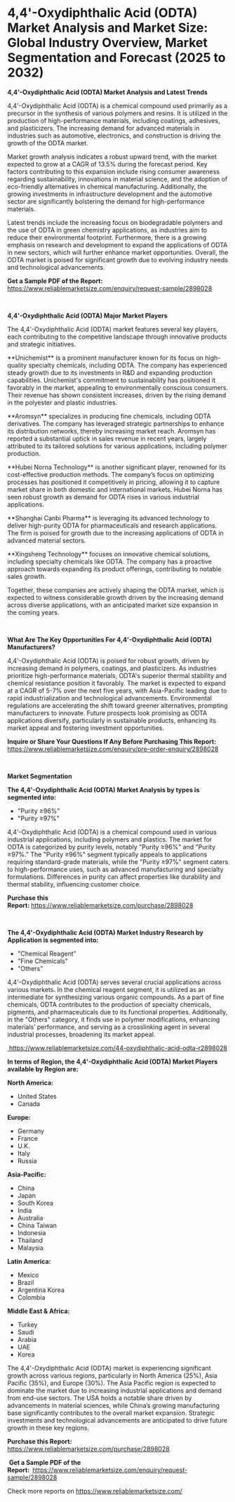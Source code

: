 <p><h1>4,4'-Oxydiphthalic Acid (ODTA) Market Analysis and Market Size: Global Industry Overview, Market Segmentation and Forecast (2025 to 2032)</h1></p><p><strong>4,4'-Oxydiphthalic Acid (ODTA) Market Analysis and Latest Trends</strong></p>
<p><p>4,4'-Oxydiphthalic Acid (ODTA) is a chemical compound used primarily as a precursor in the synthesis of various polymers and resins. It is utilized in the production of high-performance materials, including coatings, adhesives, and plasticizers. The increasing demand for advanced materials in industries such as automotive, electronics, and construction is driving the growth of the ODTA market.</p><p>Market growth analysis indicates a robust upward trend, with the market expected to grow at a CAGR of 13.5% during the forecast period. Key factors contributing to this expansion include rising consumer awareness regarding sustainability, innovations in material science, and the adoption of eco-friendly alternatives in chemical manufacturing. Additionally, the growing investments in infrastructure development and the automotive sector are significantly bolstering the demand for high-performance materials.</p><p>Latest trends include the increasing focus on biodegradable polymers and the use of ODTA in green chemistry applications, as industries aim to reduce their environmental footprint. Furthermore, there is a growing emphasis on research and development to expand the applications of ODTA in new sectors, which will further enhance market opportunities. Overall, the ODTA market is poised for significant growth due to evolving industry needs and technological advancements.</p></p>
<p><strong>Get a Sample PDF of the Report:&nbsp;</strong> <a href="https://www.reliablemarketsize.com/enquiry/request-sample/2898028?utm_campaign=3194&utm_medium=2&utm_source=Github&utm_content=ia&utm_term=15032025&utm_id=44-oxydiphthalic-acid-odta">https://www.reliablemarketsize.com/enquiry/request-sample/2898028</a></p>
<p>&nbsp;</p>
<p><strong>4,4'-Oxydiphthalic Acid (ODTA) Major Market Players</strong></p>
<p><p>The 4,4'-Oxydiphthalic Acid (ODTA) market features several key players, each contributing to the competitive landscape through innovative products and strategic initiatives. </p><p>**Unichemist** is a prominent manufacturer known for its focus on high-quality specialty chemicals, including ODTA. The company has experienced steady growth due to its investments in R&D and expanding production capabilities. Unichemist's commitment to sustainability has positioned it favorably in the market, appealing to environmentally conscious consumers. Their revenue has shown consistent increases, driven by the rising demand in the polyester and plastic industries.</p><p>**Aromsyn** specializes in producing fine chemicals, including ODTA derivatives. The company has leveraged strategic partnerships to enhance its distribution networks, thereby increasing market reach. Aromsyn has reported a substantial uptick in sales revenue in recent years, largely attributed to its tailored solutions for various applications, including polymer production.</p><p>**Hubei Norna Technology** is another significant player, renowned for its cost-effective production methods. The company’s focus on optimizing processes has positioned it competitively in pricing, allowing it to capture market share in both domestic and international markets. Hubei Norna has seen robust growth as demand for ODTA rises in various industrial applications.</p><p>**Shanghai Canbi Pharma** is leveraging its advanced technology to deliver high-purity ODTA for pharmaceuticals and research applications. The firm is poised for growth due to the increasing applications of ODTA in advanced material sectors.</p><p>**Xingsheng Technology** focuses on innovative chemical solutions, including specialty chemicals like ODTA. The company has a proactive approach towards expanding its product offerings, contributing to notable sales growth.</p><p>Together, these companies are actively shaping the ODTA market, which is expected to witness considerable growth driven by the increasing demand across diverse applications, with an anticipated market size expansion in the coming years.</p></p>
<p>&nbsp;</p>
<p><strong>What Are The Key Opportunities For 4,4'-Oxydiphthalic Acid (ODTA) Manufacturers?</strong></p>
<p><p>4,4'-Oxydiphthalic Acid (ODTA) is poised for robust growth, driven by increasing demand in polymers, coatings, and plasticizers. As industries prioritize high-performance materials, ODTA's superior thermal stability and chemical resistance position it favorably. The market is expected to expand at a CAGR of 5-7% over the next five years, with Asia-Pacific leading due to rapid industrialization and technological advancements. Environmental regulations are accelerating the shift toward greener alternatives, prompting manufacturers to innovate. Future prospects look promising as ODTA applications diversify, particularly in sustainable products, enhancing its market appeal and fostering investment opportunities.</p></p>
<p><strong>Inquire or Share Your Questions If Any Before Purchasing This Report:</strong> <a href="https://www.reliablemarketsize.com/enquiry/pre-order-enquiry/2898028?utm_campaign=3194&utm_medium=2&utm_source=Github&utm_content=ia&utm_term=15032025&utm_id=44-oxydiphthalic-acid-odta">https://www.reliablemarketsize.com/enquiry/pre-order-enquiry/2898028</a></p>
<p>&nbsp;</p>
<p><strong>Market Segmentation</strong></p>
<p><strong>The 4,4'-Oxydiphthalic Acid (ODTA) Market Analysis by types is segmented into:</strong></p>
<p><ul><li>"Purity ≥96%"</li><li>"Purity ≥97%"</li></ul></p>
<p><p>4,4'-Oxydiphthalic Acid (ODTA) is a chemical compound used in various industrial applications, including polymers and plastics. The market for ODTA is categorized by purity levels, notably "Purity ≥96%" and "Purity ≥97%." The "Purity ≥96%" segment typically appeals to applications requiring standard-grade materials, while the "Purity ≥97%" segment caters to high-performance uses, such as advanced manufacturing and specialty formulations. Differences in purity can affect properties like durability and thermal stability, influencing customer choice.</p></p>
<p><strong>Purchase this Report:&nbsp;</strong><a href="https://www.reliablemarketsize.com/purchase/2898028?utm_campaign=3194&utm_medium=2&utm_source=Github&utm_content=ia&utm_term=15032025&utm_id=44-oxydiphthalic-acid-odta">https://www.reliablemarketsize.com/purchase/2898028</a></p>
<p>&nbsp;</p>
<p><strong>The 4,4'-Oxydiphthalic Acid (ODTA) Market Industry Research by Application is segmented into:</strong></p>
<p><ul><li>"Chemical Reagent"</li><li>"Fine Chemicals"</li><li>"Others"</li></ul></p>
<p><p>4,4'-Oxydiphthalic Acid (ODTA) serves several crucial applications across various markets. In the chemical reagent segment, it is utilized as an intermediate for synthesizing various organic compounds. As a part of fine chemicals, ODTA contributes to the production of specialty chemicals, pigments, and pharmaceuticals due to its functional properties. Additionally, in the "Others" category, it finds use in polymer modifications, enhancing materials’ performance, and serving as a crosslinking agent in several industrial processes, broadening its market appeal.</p></p>
<p><a href="https://www.reliablemarketsize.com/44-oxydiphthalic-acid-odta-r2898028?utm_campaign=3194&utm_medium=2&utm_source=Github&utm_content=ia&utm_term=15032025&utm_id=44-oxydiphthalic-acid-odta">&nbsp;https://www.reliablemarketsize.com/44-oxydiphthalic-acid-odta-r2898028</a></p>
<p><strong>In terms of Region, the 4,4'-Oxydiphthalic Acid (ODTA) Market Players available by Region are:</strong></p>
<p>
    <p> <strong> North America: </strong>
        <ul>
            <li>United States</li>
            <li>Canada</li>
        </ul>
        </p> 
    <p> <strong> Europe: </strong>
        <ul>
            <li>Germany</li>
            <li>France</li>
            <li>U.K.</li>
            <li>Italy</li>
            <li>Russia</li>
        </ul>
        </p> 
    <p> <strong> Asia-Pacific: </strong>
        <ul>
            <li>China</li>
            <li>Japan</li>
            <li>South Korea</li>
            <li>India</li>
            <li>Australia</li>
            <li>China Taiwan</li>
            <li>Indonesia</li>
            <li>Thailand</li>
            <li>Malaysia</li>
        </ul>
        </p> 
    <p> <strong> Latin America: </strong>
        <ul>
            <li>Mexico</li>
            <li>Brazil</li>
            <li>Argentina Korea</li>
            <li>Colombia</li>
        </ul>
        </p> 
    <p> <strong> Middle East & Africa: </strong>
        <ul>
            <li>Turkey</li>
            <li>Saudi</li>
            <li>Arabia</li>
            <li>UAE</li>
            <li>Korea</li>
        </ul>
    </p>
    </p>
<p><p>The 4,4'-Oxydiphthalic Acid (ODTA) market is experiencing significant growth across various regions, particularly in North America (25%), Asia Pacific (35%), and Europe (30%). The Asia Pacific region is expected to dominate the market due to increasing industrial applications and demand from end-use sectors. The USA holds a notable share driven by advancements in material sciences, while China’s growing manufacturing base significantly contributes to the overall market expansion. Strategic investments and technological advancements are anticipated to drive future growth in these key regions.</p></p>
<p><strong>Purchase this Report: </strong><a href="https://www.reliablemarketsize.com/purchase/2898028?utm_campaign=3194&utm_medium=2&utm_source=Github&utm_content=ia&utm_term=15032025&utm_id=44-oxydiphthalic-acid-odta">https://www.reliablemarketsize.com/purchase/2898028</a></p>
<p>&nbsp;<strong>Get a Sample PDF of the Report:&nbsp;&nbsp;</strong><a href="https://www.reliablemarketsize.com/enquiry/request-sample/2898028?utm_campaign=3194&utm_medium=2&utm_source=Github&utm_content=ia&utm_term=15032025&utm_id=44-oxydiphthalic-acid-odta">https://www.reliablemarketsize.com/enquiry/request-sample/2898028</a></p>
<p><strong></strong></p>
<p>Check more reports on <a href="https://www.reliablemarketsize.com/?utm_campaign=3194&utm_medium=2&utm_source=Github&utm_content=ia&utm_term=15032025&utm_id=44-oxydiphthalic-acid-odta">https://www.reliablemarketsize.com/</a></p>
